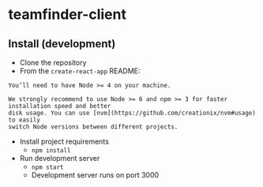 # teamfinder-client

## Install (development)
* Clone the repository
* From the `create-react-app` README:
```
You’ll need to have Node >= 4 on your machine.

We strongly recommend to use Node >= 6 and npm >= 3 for faster installation speed and better
disk usage. You can use [nvm](https://github.com/creationix/nvm#usage) to easily
switch Node versions between different projects.
```
* Install project requirements
  * `npm install`
* Run development server
  * `npm start`
  * Development server runs on port 3000
